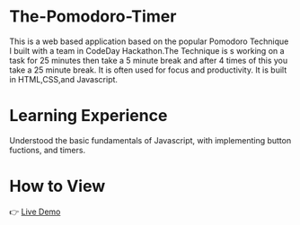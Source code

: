 # The-Pomodoro-Timer
This is a web based application based on the popular Pomodoro Technique I built with a team in CodeDay Hackathon.The Technique is s working on a task for 25 minutes then take a 5 minute break and after 4 times of this you take a 25 minute break. It is often used for focus and productivity. It is built in HTML,CSS,and Javascript.

# Learning Experience
Understood the basic fundamentals of Javascript, with implementing button fuctions, and timers.

# How to View
👉 [Live Demo](https://pomodoro.keduseb.repl.co/)
